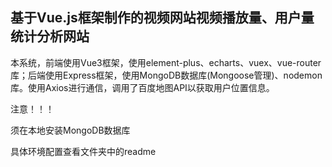 ## 基于Vue.js框架制作的视频网站视频播放量、用户量统计分析网站

本系统，前端使用Vue3框架，使用element-plus、echarts、vuex、vue-router库；后端使用Express框架，使用MongoDB数据库(Mongoose管理)、nodemon库。使用Axios进行通信，调用了百度地图API以获取用户位置信息。

注意！！！

须在本地安装MongoDB数据库

具体环境配置查看文件夹中的readme
 
